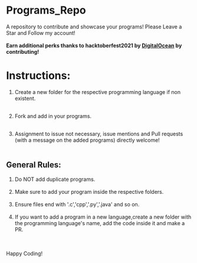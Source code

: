 # Programs_Repo
A repository to contribute and showcase your programs! Please Leave a Star and Follow my account!
<br><br>
**Earn additional perks thanks to hacktoberfest2021 by [DigitalOcean](https://hacktoberfest.digitalocean.com/) by contributing!**
<br>

# Instructions:

1. Create a new folder for the respective programming language if non existent.
<br><br>

2. Fork and add in your programs.
<br><br>
3. Assignment to issue not necessary, issue mentions and Pull requests (with a message on the added programs) directly welcome!
<br><br>

## General Rules:

1. Do NOT add duplicate programs.
<br><br>
2. Make sure to add your program inside the respective folders.
<br><br>
3. Ensure files end with '.c','cpp','.py','.java' and so on.
<br><br>
4. If you want to add a program in a new language,create a new folder with the programming language's name, add the code inside it and make a PR.

<br><br>
Happy Coding!
